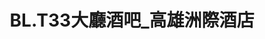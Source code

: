 ---
title: "BL.T33大廳酒吧_高雄洲際酒店"
description: "BL.T33大廳酒吧_高雄洲際酒店"
layout: shop
keywords:
  - 美食競賽
  - 台灣美食
  - 美食精選
datePublished: "2025-06-30"
dateModified: "2025-07-03"
city: "高雄市"
district: "前鎮區"
address: "高雄市前鎮區新光路33號1F"
phone: "073390303"
geo: "22.611289731182794, 120.30352411097323"
google_map: "https://maps.app.goo.gl/jHxeDSUQRiK9EQWh8"
footinder: "https://footinder.com.tw/%E9%AB%98%E9%9B%84%E5%B8%82%E5%89%8D%E9%8E%AE%E5%8D%80/100833/"
official: "https://ickaohsiung.com/restaurant/blt33/"
award:
  - name: "500盤"
    year: "2024"
    entries:
      - dishes:
          - "BL.T33 起士堡"

---